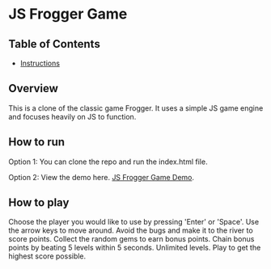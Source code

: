 # JS Frogger Game
## Table of Contents

* [Instructions](#Overview)

## Overview
This is a clone of the classic game Frogger. It uses a simple JS game engine and focuses heavily on JS to function. 

## How to run
Option 1: You can clone the repo and run the index.html file.

Option 2: View the demo here. [JS Frogger Game Demo](https://mattperkins.gearedwebdesigns.com/JS-Frogger-Game/).

## How to play
Choose the player you would like to use by pressing 'Enter' or 'Space'. Use the arrow keys to move around. Avoid the bugs and make it to the river to score points. Collect the random gems to earn bonus points. Chain bonus points by beating 5 levels within 5 seconds. Unlimited levels. Play to get the highest score possible.
